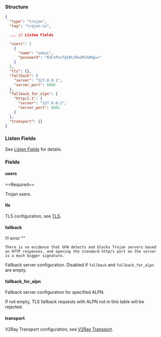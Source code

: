 ### Structure

```json
{
  "type": "trojan",
  "tag": "trojan-in",

  ... // Listen Fields

  "users": [
    {
      "name": "sekai",
      "password": "8JCsPssfgS8tiRwiMlhARg=="
    }
  ],
  "tls": {},
  "fallback": {
    "server": "127.0.0.1",
    "server_port": 8080
  },
  "fallback_for_alpn": {
    "http/1.1": {
      "server": "127.0.0.1",
      "server_port": 8081
    }
  },
  "transport": {}
}
```

### Listen Fields

See [Listen Fields](/configuration/shared/listen) for details.

### Fields

#### users

==Required==

Trojan users.

#### tls

TLS configuration, see [TLS](/configuration/shared/tls/#inbound).

#### fallback

!!! error ""

    There is no evidence that GFW detects and blocks Trojan servers based on HTTP responses, and opening the standard http/s port on the server is a much bigger signature.

Fallback server configuration. Disabled if `fallback` and `fallback_for_alpn` are empty.

#### fallback_for_alpn

Fallback server configuration for specified ALPN.

If not empty, TLS fallback requests with ALPN not in this table will be rejected.

#### transport

V2Ray Transport configuration, see [V2Ray Transport](/configuration/shared/v2ray-transport).
